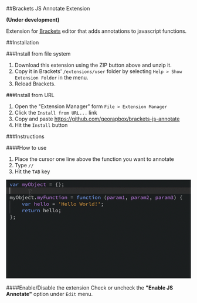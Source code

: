 ##Brackets JS Annotate Extension

**(Under development)**

Extension for [Brackets](https://github.com/adobe/brackets) editor that adds annotations to javascript functions.

##Installation

###Install from file system
1. Download this extension using the ZIP button above and unzip it.
2. Copy it in Brackets' `/extensions/user` folder by selecting `Help > Show Extension Folder` in the menu. 
3. Reload Brackets.

###Install from URL
1. Open the "Extension Manager" form `File > Extension Manager`
2. Click the `Install from URL...` link
3. Copy and paste https://github.com/georapbox/brackets-js-annotate
4. Hit the `Install` button

###Instructions

####How to use
1. Place the cursor one line above the function you want to annotate
2. Type `//`
3. Hit the `TAB` key

![Screencast](https://github.com/georapbox/brackets-js-annotate/blob/master/screencast.gif)

####Enable/Disable the extension
Check or uncheck the **"Enable JS Annotate"** option under `Edit` menu.